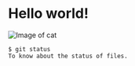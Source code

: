 # Hello world!
![Image of cat](https://octodex.github.com/images/yaktocat.png)
```
$ git status
To know about the status of files.
```
